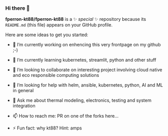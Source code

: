 ### Hi there 👋

**fperron-kt88/fperron-kt88** is a ✨ _special_ ✨ repository because its `README.md` (this file) appears on your GitHub profile.

Here are some ideas to get you started:

- 🔭 I’m currently working on enhencing this very frontpage on my github ;-)

- 🌱 I’m currently learning kubernetes, streamlit, python and other stuff
- 👯 I’m looking to collaborate on interesting project involving cloud native and eco responsible computing solutions
- 🤔 I’m looking for help with helm, ansible, kubernetes, python, AI and ML in general
- 💬 Ask me about thermal modeling, electronics, testing and system integration
- 📫 How to reach me: PR on one of the forks here...
- ⚡ Fun fact: why kt88? Hint: amps
